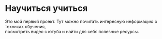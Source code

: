 # Научиться учиться

Это мой первый проект.
Тут можно почитать интересную информацию о техниках обучения, \
посмотреть видео с ютуба и найти для себя полезные ресурсы.

